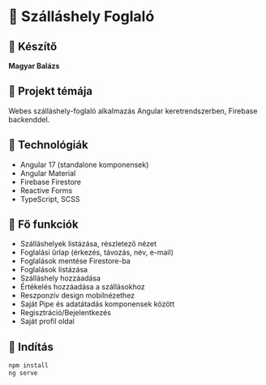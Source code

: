 # 🏨 Szálláshely Foglaló

## 👤 Készítő
**Magyar Balázs**

## 📌 Projekt témája
Webes szálláshely-foglaló alkalmazás Angular keretrendszerben, Firebase backenddel.

## 🚀 Technológiák
- Angular 17 (standalone komponensek)
- Angular Material
- Firebase Firestore
- Reactive Forms
- TypeScript, SCSS

## 🧩 Fő funkciók
- Szálláshelyek listázása, részletező nézet
- Foglalási űrlap (érkezés, távozás, név, e-mail)
- Foglalások mentése Firestore-ba
- Foglalások listázása
- Szálláshely hozzáadása
- Értékelés hozzáadása a szállásokhoz
- Reszponzív design mobilnézethez
- Saját Pipe és adatátadás komponensek között
- Regisztráció/Bejelentkezés
- Saját profil oldal

## 🧪 Indítás
```bash
npm install
ng serve
